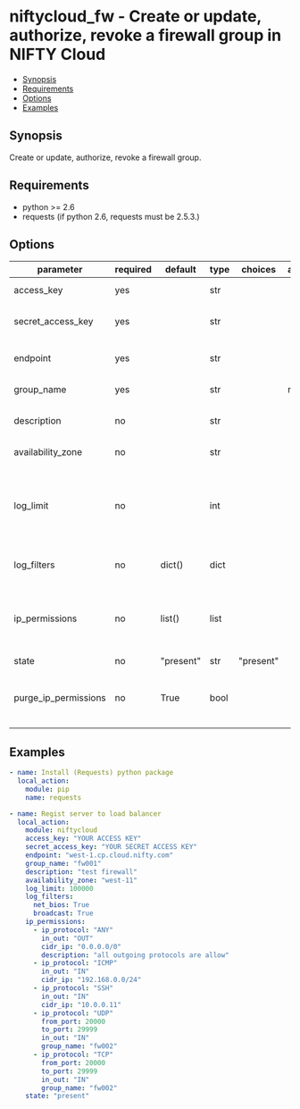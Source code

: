 # niftycloud_fw - Create or update, authorize, revoke a firewall group in NIFTY Cloud

* [Synopsis](#synopsis)
* [Requirements](#requirements)
* [Options](#options)
* [Examples](#examples)

## Synopsis

Create or update, authorize, revoke a firewall group.

## Requirements

* python >= 2.6
* requests (if python 2.6, requests must be 2.5.3.)

## Options

| parameter            | required | default    | type | choices   | aliases | comments                                                                                          |
|----------------------|----------|------------|------|-----------|---------|---------------------------------------------------------------------------------------------------|
| access_key           | yes      |            | str  |           |         | NIFTY Cloud API access key                                                                        |
| secret_access_key    | yes      |            | str  |           |         | NIFTY Cloud API secret access key                                                                 |
| endpoint             | yes      |            | str  |           |         | API endpoint of target region                                                                     |
| group_name           | yes      |            | str  |           | name    | Target firewall group ID                                                                          |
| description          | no       |            | str  |           |         | Description of target firewall group                                                              |
| availability_zone    | no       |            | str  |           |         | Availability zone                                                                                 |
| log_limit            | no       |            | int  |           |         | The upper limit number of logs to retain of communication rejected by the firewall settings rules |
| log_filters          | no       | dict()     | dict |           |         | Options for restrain broadcast logs                                                               |
| ip_permissions       | no       | list()     | list |           |         | List of rules that allows incoming or outgoing communication to resources                         |
| state                | no       | "present"  | str  | "present" |         | Goal status                                                                                       |
| purge_ip_permissions | no       | True       | bool |           |         | Purge existing ip permissions that are not found in ip permissions                                |

## Examples

```yaml
- name: Install (Requests) python package
  local_action:
    module: pip
    name: requests

- name: Regist server to load balancer
  local_action:
    module: niftycloud
    access_key: "YOUR ACCESS KEY"
    secret_access_key: "YOUR SECRET ACCESS KEY"
    endpoint: "west-1.cp.cloud.nifty.com"
    group_name: "fw001"
    description: "test firewall"
    availability_zone: "west-11"
    log_limit: 100000
    log_filters:
      net_bios: True
      broadcast: True
    ip_permissions:
      - ip_protocol: "ANY"
        in_out: "OUT"
        cidr_ip: "0.0.0.0/0"
        description: "all outgoing protocols are allow"
      - ip_protocol: "ICMP"
        in_out: "IN"
        cidr_ip: "192.168.0.0/24"
      - ip_protocol: "SSH"
        in_out: "IN"
        cidr_ip: "10.0.0.11"
      - ip_protocol: "UDP"
        from_port: 20000
        to_port: 29999
        in_out: "IN"
        group_name: "fw002"
      - ip_protocol: "TCP"
        from_port: 20000
        to_port: 29999
        in_out: "IN"
        group_name: "fw002"
    state: "present"
```
